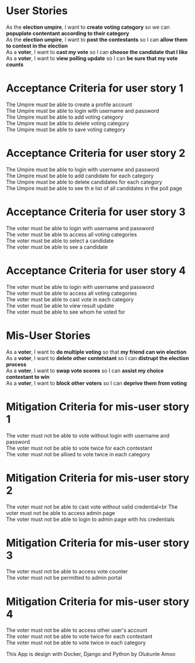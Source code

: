 # User Stories
As the **election umpire**, I want to **create voting category** so we can **popuplate contentant according to their category** <br>
As the **election umpire**, I want to **post the contestants** so I can **allow them to contest in the election** <br>
As a **voter**, I want to **cast my vote** so I can **choose the candidate that I like** <br>
As a **voter**, I want to **view polling update** so I can **be sure that my vote counts**<br>


# Acceptance Criteria for user story 1

The Umpire must be able to create a profile account<br>
The Umpire must be able to login with username and password<br>
The Umpire must be able to add voting category<br>
The Umpire must be able to delete voting category<br>
The Umpire must be able to save voting category<br>

# Acceptance Criteria for user story 2

The Umpire must be able to login with username and password<br>
The Umpire must be able to add candidate for each category<br>
The Umpire must be able to delete candidates for each category <br>
The Umpire must be able to see th e list of all candidates in the poll page <br>

# Acceptance Criteria for user story 3
The voter must be able to login with username and password<br>
The voter must be able to access all voting categories<br>
The voter must be able to select a candidate <br>
The voter must be able to see a candidate <br>


# Acceptance Criteria for user story 4
The voter must be able to login with username and password<br>
The voter must be able to access all voting categories<br>
The voter must be able to cast vote in each category <br>
The voter must be able to view result update <br>
The voter must be able to see whom he voted for <br>

# Mis-User Stories
As a **voter**, I want to **do multiple voting** so that **my friend can win election** <br>
As a **voter**, I want to **delete other contetstant** so I can **distrupt the election process** <br>
As a **voter**, I want to **swap vote scores** so I can **assist my choice contestant to win** <br>
As a **voter**, I want to **block other voters** so I can **deprive them from voting** <br>


# Mitigation Criteria for mis-user story 1
The voter must not be able to vote without login with username and password <br>
The voter must not be able to vote twice for each contestant <br>
The voter must not be alloed to vote twice in each category <br>


# Mitigation Criteria for mis-user story 2
The voter must not be able to cast vote without valid credential<br
The voter must not be able to access admin page<br>
The voter must not be able to login to admin page with his credentials<br>

# Mitigation Criteria for mis-user story 3
The voter must not be able to access vote counter<br>
The voter must not be permitted to admin portal<br>

# Mitigation Criteria for mis-user story 4
The voter must not be able to access other user's account<br>
The voter must not be able to vote twice for each contestant<br>
The voter must not be able to vote twice in each category<br>

 This App is design with Docker, Django and Python by Olukunle Amoo

